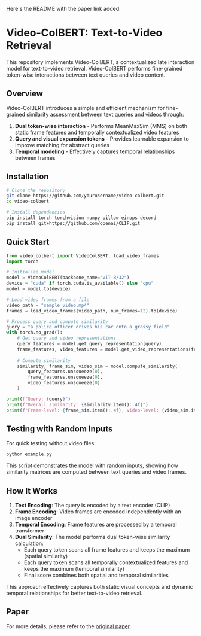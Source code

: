 Here's the README with the paper link added:

# Video-ColBERT: Text-to-Video Retrieval

This repository implements Video-ColBERT, a contextualized late interaction model for text-to-video retrieval. Video-ColBERT performs fine-grained token-wise interactions between text queries and video content.

## Overview

Video-ColBERT introduces a simple and efficient mechanism for fine-grained similarity assessment between text queries and videos through:

1. **Dual token-wise interaction** - Performs MeanMaxSim (MMS) on both static frame features and temporally contextualized video features
2. **Query and visual expansion tokens** - Provides learnable expansion to improve matching for abstract queries
3. **Temporal modeling** - Effectively captures temporal relationships between frames

## Installation

```bash
# Clone the repository
git clone https://github.com/yourusername/video-colbert.git
cd video-colbert

# Install dependencies
pip install torch torchvision numpy pillow einops decord
pip install git+https://github.com/openai/CLIP.git
```

## Quick Start

```python
from video_colbert import VideoColBERT, load_video_frames
import torch

# Initialize model
model = VideoColBERT(backbone_name="ViT-B/32")
device = "cuda" if torch.cuda.is_available() else "cpu"
model = model.to(device)

# Load video frames from a file
video_path = "sample_video.mp4"
frames = load_video_frames(video_path, num_frames=12).to(device)

# Process query and compute similarity
query = "a police officer drives his car onto a grassy field"
with torch.no_grad():
    # Get query and video representations
    query_features = model.get_query_representation(query)
    frame_features, video_features = model.get_video_representations(frames)
    
    # Compute similarity
    similarity, frame_sim, video_sim = model.compute_similarity(
        query_features.unsqueeze(0),
        frame_features.unsqueeze(0),
        video_features.unsqueeze(0)
    )

print(f"Query: {query}")
print(f"Overall similarity: {similarity.item():.4f}")
print(f"Frame-level: {frame_sim.item():.4f}, Video-level: {video_sim.item():.4f}")
```

## Testing with Random Inputs

For quick testing without video files:

```bash
python example.py
```

This script demonstrates the model with random inputs, showing how similarity matrices are computed between text queries and video frames.

## How It Works

1. **Text Encoding**: The query is encoded by a text encoder (CLIP)
2. **Frame Encoding**: Video frames are encoded independently with an image encoder
3. **Temporal Encoding**: Frame features are processed by a temporal transformer
4. **Dual Similarity**: The model performs dual token-wise similarity calculation:
   - Each query token scans all frame features and keeps the maximum (spatial similarity)
   - Each query token scans all temporally contextualized features and keeps the maximum (temporal similarity)
   - Final score combines both spatial and temporal similarities

This approach effectively captures both static visual concepts and dynamic temporal relationships for better text-to-video retrieval.

## Paper

For more details, please refer to the [original paper](https://arxiv.org/pdf/2503.19009v1).